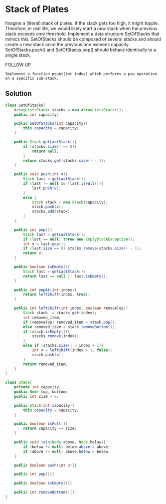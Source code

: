 # Stack of Plates

Imagine a (literal) stack of plates. If the stack gets too high, it might topple. Therefore, in real life, we would likely start a new stack when the previous stack exceeds ome threshold. Implement a data structure SetOfStacks that mimics this. SetOfStacks should be composed of several stacks and should create a new stack once the previous one exceeds capacity. SetOfStacks.push() and SetOfStacks.pop() should behave identically to a single stack.

FOLLOW UP

    Implement a function popAt(int index) which performs a pop operation on a specific sub-stack.
    
## Solution

```java
class SetOfStacks{
    ArrayList<Stack> stacks = new ArrayList<Stack>();
    public int capacity;

    public SetOfStacks(int capacity){
        this.capacity = capacity;
    }

    public Stack getLastStack(){
        if (stacks.size() == 0){
            return null;
        }
        return stacks.get(stacks.size() - 1);
    }

    public void push(int v){
        Stack last = getLastStack();
        if (last != null && !last.isFull()){
            last.push(v);
        }
        else {
            Stack stack = new Stack(capacity);
            stack.push(v);
            stacks.add(stack);
        }
    }

    public int pop(){
        Stack last = getLastStack();
        if (last == null) throw new EmptyStackException();
        int v = last.pop();
        if (last.size == 0) stacks.remove(stacks.size() - 1);
        return v;
    }

    public boolean isEmpty(){
        Stack last = getLastStack();
        return last == null || last.isEmpty();
    }

    public int popAt(int index){
        return leftShift(index, true);
    }

    public int leftShift(int index, boolean removeTop){
        Stack stack  = stacks.get(index);
        int removed_item;
        if (removeTop) removed_item = stack.pop();
        else removed_item = stack.removeBottom();
        if (stack.isEmpty()){
            stacks.remove(index);
        }
        else if (stacks.size() > index + 1){
            int v = leftShift(index + 1, false);
            stack.push(v);
        }
        return removed_item;
    }
}

class Stack{
    private int capacity;
    public Node top, bottom;
    public int size = 0;

    public Stack(int capacity){
        this.capacity = capacity;
    }

    public boolean isFull(){
        return capacity == size;
    }

    public void join(Node above, Node below){
        if (below != null) below.above = above;
        if (above != null) above.below = below;
    }

    public boolean push(int v){}

    public int pop(){}

    public boolean isEmpty(){}

    public int removeBottom(){}
}
    
```